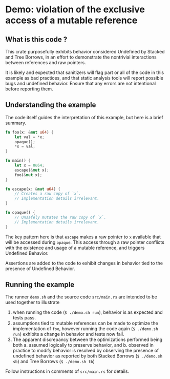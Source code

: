 # Demo: violation of the exclusive access of a mutable reference


## What is this code ?

This crate purposefully exhibits behavior considered Undefined
by Stacked and Tree Borrows, in an effort to demonstrate the
nontrivial interactions between references and raw pointers.

It is likely and expected that sanitizers will flag part or
all of the code in this example as bad practices, and that
static analysis tools will report possible bugs and undefined
behavior. Ensure that any errors are not intentional before
reporting them.


## Understanding the example

The code itself guides the interpretation of this example,
but here is a brief summary.

```rs
fn foo(x: &mut u64) {
    let val = *x;
    opaque();
    *x = val;
}

fn main() {
    let x = 0u64;
    escape(&mut x);
    foo(&mut x);
}

fn escape(x: &mut u64) {
    // Creates a raw copy of `x`.
    // Implementation details irrelevant.
}

fn opaque() {
    // Unsafely mutates the raw copy of `x`.
    // Implementation details irrelevant.
}
```

The key pattern here is that `escape` makes a raw pointer to `x` available
that will be accessed during `opaque`. This access through a raw pointer
conflicts with the existence and usage of a mutable reference, and triggers
Undefined Behavior.

Assertions are added to the code to exhibit changes in behavior
tied to the presence of Undefined Behavior.


## Running the example

The runner `demo.sh` and the source code `src/main.rs` are intended to
be used together to illustrate
1. when running the code (`$ ./demo.sh run`), behavior is as expected and tests pass.
2. assumptions tied to mutable references can be made to optimize the implementation
   of `foo`, however running the code again (`$ ./demo.sh run`) exhibits
   a change in behavior and tests now fail.
3. The apparent discrepancy between the optimizations performed being both
   a. assumed logically to preserve behavior, and
   b. observed in practice to modify behavior
   is resolved by observing the presence of undefined behavior as reported
   by both Stacked Borrows (`$ ./demo.sh sb`) and Tree Borrows (`$ ./demo.sh tb`)

Follow instructions in comments of `src/main.rs` for details.
